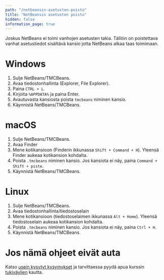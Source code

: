 ```yaml
---
path: "/netbeansin-asetusten-poisto"
title: "NetBeansin asetusten poisto"
hidden: false
information_page: true
---
```


Joskus NetBeans ei toimi vanhojen asetusten takia. Tällöin on poistettava vanhat asetustiedot sisältävä kansio jotta NetBeans alkaa taas toimimaan.

# Windows
1. Sulje NetBeans/TMCBeans.
2. Avaa tiedostonhallinta (Explorer, File Explorer).
3. Paina `CTRL + L`.
4. Kirjoita `%APPDATA%` ja paina Enter.
5. Avautuvasta kansiosta poista `tmcbeans` niminen kansio.
6. Käynnistä NetBeans/TMCBeans.

# macOS
1. Sulje NetBeans/TMCBeans.
2. Avaa Finder
3. Mene kotikansioon (Finderin ikkunassa `Shift + Command + H`). Yleensä Finder aukeaa kotikansion kohdalta.
4. Poista `.tmcbeans` niminen kansio. Jos kansiota ei näy, paina `Command + Shift + piste`.
5. Käynnistä NetBeans/TMCBeans.

# Linux
1. Sulje NetBeans/TMCBeans.
2. Avaa tiedostonhallinta/tiedostoselain
3. Mene kotikansioon (tiedostoselaimen ikkunassa `Alt + Home`). Yleensä tiedostoselain aukeaa kotikansion kohdalta.
4. Poista `.tmcbeans` niminen kansio. Jos kansiota ei näy, paina `Ctrl + H`.
5. Käynnistä NetBeans/TMCBeans.

# Jos nämä ohjeet eivät auta
Katso [usein kysytyt kysymykset](./usein-kysytyt-kysymykset) ja tarvittaessa pyydä apua kurssin [tukiväylien](./tukivaylat) kautta.
